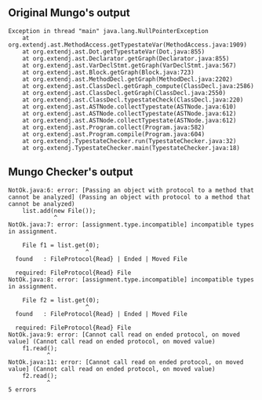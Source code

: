 ## Original Mungo's output

```
Exception in thread "main" java.lang.NullPointerException
	at org.extendj.ast.MethodAccess.getTypestateVar(MethodAccess.java:1909)
	at org.extendj.ast.Dot.getTypestateVar(Dot.java:855)
	at org.extendj.ast.Declarator.getGraph(Declarator.java:855)
	at org.extendj.ast.VarDeclStmt.getGraph(VarDeclStmt.java:567)
	at org.extendj.ast.Block.getGraph(Block.java:723)
	at org.extendj.ast.MethodDecl.getGraph(MethodDecl.java:2202)
	at org.extendj.ast.ClassDecl.getGraph_compute(ClassDecl.java:2586)
	at org.extendj.ast.ClassDecl.getGraph(ClassDecl.java:2550)
	at org.extendj.ast.ClassDecl.typestateCheck(ClassDecl.java:220)
	at org.extendj.ast.ASTNode.collectTypestate(ASTNode.java:610)
	at org.extendj.ast.ASTNode.collectTypestate(ASTNode.java:612)
	at org.extendj.ast.ASTNode.collectTypestate(ASTNode.java:612)
	at org.extendj.ast.Program.collect(Program.java:582)
	at org.extendj.ast.Program.compile(Program.java:604)
	at org.extendj.TypestateChecker.run(TypestateChecker.java:32)
	at org.extendj.TypestateChecker.main(TypestateChecker.java:18)```

## Mungo Checker's output

```
NotOk.java:6: error: [Passing an object with protocol to a method that cannot be analyzed] (Passing an object with protocol to a method that cannot be analyzed)
    list.add(new File());
             ^
NotOk.java:7: error: [assignment.type.incompatible] incompatible types in assignment.
    File f1 = list.get(0);
                      ^
  found   : FileProtocol{Read} | Ended | Moved File
  required: FileProtocol{Read} File
NotOk.java:8: error: [assignment.type.incompatible] incompatible types in assignment.
    File f2 = list.get(0);
                      ^
  found   : FileProtocol{Read} | Ended | Moved File
  required: FileProtocol{Read} File
NotOk.java:9: error: [Cannot call read on ended protocol, on moved value] (Cannot call read on ended protocol, on moved value)
    f1.read();
           ^
NotOk.java:11: error: [Cannot call read on ended protocol, on moved value] (Cannot call read on ended protocol, on moved value)
    f2.read();
           ^
5 errors```
